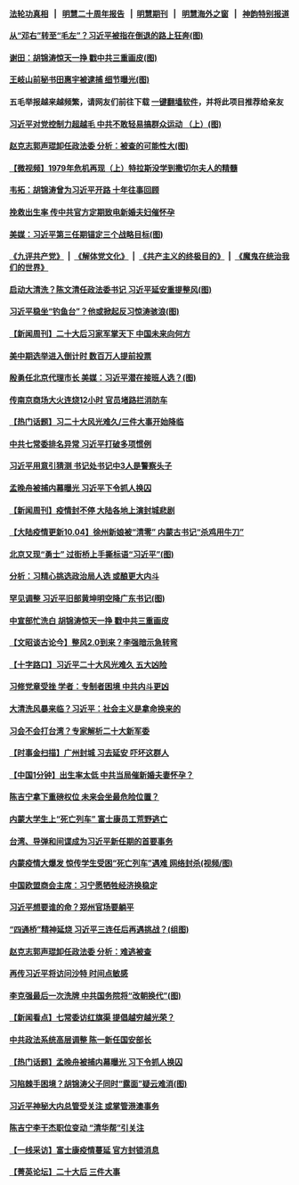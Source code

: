 #### [法轮功真相](https://github.com/gfw-breaker/truth/blob/master/README.md?t=0) &nbsp;&nbsp;|&nbsp;&nbsp; [明慧二十周年报告](https://github.com/gfw-breaker/mh-reports/blob/master/README.md?t=0) &nbsp;&nbsp;|&nbsp;&nbsp;[明慧期刊](https://github.com/gfw-breaker/mh-qikan) &nbsp;&nbsp;|&nbsp;&nbsp; [明慧海外之窗](https://github.com/gfw-breaker/mh-news/blob/master/README.md?t=0) &nbsp;&nbsp;|&nbsp;&nbsp; [神韵特别报道](https://github.com/gfw-breaker/mh-news/blob/master/shenyun.md?t=0)
#### [ 从“邓右”转至“毛左”？习近平被指在倒退的路上狂奔(图)](https://github.com/gfw-breaker/banned-news1/blob/master/pages/p2/1020437.md)
#### [ 谢田：胡锦涛惊天一挣 戳中共三重画皮(图)](https://github.com/gfw-breaker/banned-news1/blob/master/pages/p2/1020312.md)
#### [ 王岐山前秘书田惠宇被逮捕 细节曝光(图)](https://github.com/gfw-breaker/banned-news1/blob/master/pages/p2/1020404.md)
#### 五毛举报越来越频繁，请网友们前往下载 [一键翻墙软件](https://github.com/gfw-breaker/ssr-accounts)，并将此项目推荐给亲友
#### [ 习近平对党控制力超越毛 中共不敢轻易搞群众运动 （上）(图)](https://github.com/gfw-breaker/banned-news1/blob/master/pages/p2/1020262.md)
#### [ 赵克志郭声琨卸任政法委 分析：被查的可能性大(图)](https://github.com/gfw-breaker/banned-news1/blob/master/pages/p2/1020456.md)
#### [ 【微视频】1979年危机再现（上）特拉斯没学到撒切尔夫人的精髓](https://github.com/gfw-breaker/banned-news1/blob/master/pages/prog204/a103563536.md)
#### [ 韦拓：胡锦涛曾为习近平开路 十年往事回顾](https://github.com/gfw-breaker/banned-news1/blob/master/pages/nf4514/n13854543.md)
#### [ 挽救出生率 传中共官方定期致电新婚夫妇催怀孕](https://github.com/gfw-breaker/banned-news1/blob/master/pages/prog204/a103562952.md)
#### [ 美媒：习近平第三任期锚定三个战略目标(图)](https://github.com/gfw-breaker/banned-news1/blob/master/pages/p2/1020440.md)
#### [《九评共产党》](https://github.com/begood0513/9ping.md/blob/master/README.md) &nbsp;|&nbsp; [《解体党文化》](../../../../jtdwh.md/blob/master/README.md)  &nbsp;|&nbsp; [《共产主义的终极目的》](../../../../gczydzjmd.md/blob/master/README.md) &nbsp;|&nbsp; [《魔鬼在统治我们的世界》](../../../../mgztzwmdsj.md/blob/master/README.md) 
#### [ 启动大清洗？陈文清任政法委书记 习近平延安重提整风(图)](https://github.com/gfw-breaker/banned-news1/blob/master/pages/p2/1020375.md)
#### [ 习近平稳坐“钓鱼台”？他或掀起反习惊涛骇浪(图)](https://github.com/gfw-breaker/banned-news1/blob/master/pages/p2/1020372.md)
#### [ 【新闻周刊】二十大后习家军掌天下 中国未来向何方](https://github.com/gfw-breaker/banned-news1/blob/master/pages/prog204/a103563164.md)
#### [ 美中期选举进入倒计时 数百万人提前投票](https://github.com/gfw-breaker/banned-news1/blob/master/pages/nf4514/n13852174.md)
#### [ 殷勇任北京代理市长 美媒：习近平潜在接班人选？(图)](https://github.com/gfw-breaker/banned-news1/blob/master/pages/p2/1020322.md)
#### [ 传南京商场大火连烧12小时 官员堵路拦消防车](https://github.com/gfw-breaker/banned-news1/blob/master/pages/prog204/a103563044.md)
#### [ 【热门话题】习二十大风光难久/三件大事开始降临](https://github.com/gfw-breaker/banned-news1/blob/master/pages/prog204/a103563422.md)
#### [ 中共七常委排名异常 习近平打破多项惯例](https://github.com/gfw-breaker/banned-news1/blob/master/pages/nsc413/n13855298.md)
#### [ 习近平用意引猜测 书记处书记中3人是警察头子](https://github.com/gfw-breaker/banned-news1/blob/master/pages/prog204/a103563342.md)
#### [ 孟晚舟被捕内幕曝光 习近平下令抓人换囚](https://github.com/gfw-breaker/banned-news1/blob/master/pages/prog204/a103562758.md)
#### [ 【新闻周刊】疫情封不停 大陆各地上演封城悲剧](https://github.com/gfw-breaker/banned-news1/blob/master/pages/prog204/a103563165.md)
#### [ 【大陆疫情更新10.04】徐州新娘被“清零” 内蒙古书记“杀鸡用牛刀”](https://github.com/gfw-breaker/banned-news1/blob/master/pages/prog204/a103543040.md)
#### [ 北京又现“勇士” 过街桥上手撕标语“习近平”(图)](https://github.com/gfw-breaker/banned-news1/blob/master/pages/p1/1020383.md)
#### [ 分析：习精心挑选政治局人选 或酿更大内斗](https://github.com/gfw-breaker/banned-news1/blob/master/pages/nsc413/n13855501.md)
#### [ 罕见调整 习近平旧部黄坤明空降广东书记(图)](https://github.com/gfw-breaker/banned-news1/blob/master/pages/p2/1020344.md)
#### [ 中宣部忙洗白 胡锦涛惊天一挣 戳中共三重画皮](https://github.com/gfw-breaker/banned-news1/blob/master/pages/prog204/a103562616.md)
#### [ 【文昭谈古论今】整风2.0到来？李强暗示急转弯](https://github.com/gfw-breaker/banned-news1/blob/master/pages/nsc413/n13855369.md)
#### [ 【十字路口】习近平二十大风光难久 五大凶险](https://github.com/gfw-breaker/banned-news1/blob/master/pages/nsc413/n13855330.md)
#### [ 习修党章受挫 学者：专制者困境 中共内斗更凶](https://github.com/gfw-breaker/banned-news1/blob/master/pages/prog204/a103562971.md)
#### [ 大清洗风暴来临？习近平：社会主义是拿命换来的](https://github.com/gfw-breaker/banned-news1/blob/master/pages/prog204/a103562882.md)
#### [ 习会不会打台湾？专家解析二十大新军委](https://github.com/gfw-breaker/banned-news1/blob/master/pages/nf4514/n13855095.md)
#### [ 【时事金扫描】广州封城 习去延安 吓坏这群人](https://github.com/gfw-breaker/banned-news1/blob/master/pages/nsc413/n13855036.md)
#### [ 【中国1分钟】出生率太低 中共当局催新婚夫妻怀孕？](https://github.com/gfw-breaker/banned-news1/blob/master/pages/prog204/a103563079.md)
#### [ 陈吉宁拿下重磅权位 未来会坐最危险位置？](https://github.com/gfw-breaker/banned-news1/blob/master/pages/soh5/666681.md)
#### [ 内蒙大学生上“死亡列车” 富士康员工荒野逃亡](https://github.com/gfw-breaker/banned-news1/blob/master/pages/prog204/a103562502.md)
#### [ 台湾、导弹和间谍成为习近平新任期的首要事务](https://github.com/gfw-breaker/banned-news1/blob/master/pages/prog204/a103563027.md)
#### [ 内蒙疫情大爆发 惊传学生受困“死亡列车”遇难 网络封杀(视频/图)](https://github.com/gfw-breaker/banned-news1/blob/master/pages/p1/1020408.md)
#### [ 中国欧盟商会主席：习宁愿牺牲经济换稳定](https://github.com/gfw-breaker/banned-news1/blob/master/pages/nsc413/n13855497.md)
#### [ 习近平想要谁的命？郑州官场要躺平](https://github.com/gfw-breaker/banned-news1/blob/master/pages/soh5/666573.md)
#### [ “四通桥”精神延烧 习近平三连任后再遇挑战？(组图)](https://github.com/gfw-breaker/banned-news1/blob/master/pages/p1/1020413.md)
#### [ 赵克志郭声琨卸任政法委 分析：难逃被查](https://github.com/gfw-breaker/banned-news1/blob/master/pages/nsc413/n13855676.md)
#### [ 再传习近平将访问沙特 时间点敏感](https://github.com/gfw-breaker/banned-news1/blob/master/pages/soh5/666732.md)
#### [ 李克强最后一次洗牌 中共国务院将“改朝换代”(图)](https://github.com/gfw-breaker/banned-news1/blob/master/pages/p2/999292.md)
#### [ 【新闻看点】七常委访红旗渠 提倡越穷越光荣？](https://github.com/gfw-breaker/banned-news1/blob/master/pages/nsc413/n13855503.md)
#### [ 中共政法系统高层调整 陈一新任国安部长](https://github.com/gfw-breaker/banned-news1/blob/master/pages/nsc413/n13855686.md)
#### [ 【热门话题】孟晚舟被捕内幕曝光 习下令抓人换囚](https://github.com/gfw-breaker/banned-news1/blob/master/pages/prog204/a103562846.md)
#### [ 习陷棘手困境？胡锦涛父子同时“露面”疑云难消(图)](https://github.com/gfw-breaker/banned-news1/blob/master/pages/p2/1020304.md)
#### [ 习近平神秘大内总管受关注 或掌管港澳事务](https://github.com/gfw-breaker/banned-news1/blob/master/pages/soh5/666792.md)
#### [ 陈吉宁李干杰职位变动 “清华帮”引关注](https://github.com/gfw-breaker/banned-news1/blob/master/pages/nsc413/n13854997.md)
#### [ 【一线采访】富士康疫情蔓延 官方封锁消息](https://github.com/gfw-breaker/banned-news1/blob/master/pages/nf4514/n13853990.md)
#### [ 【菁英论坛】二十大后 三件大事](https://github.com/gfw-breaker/banned-news1/blob/master/pages/nf4514/n13855500.md)
